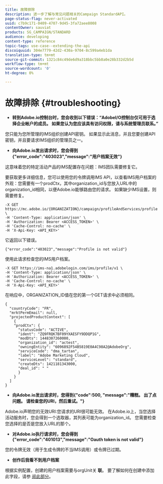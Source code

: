 ```yaml
---
title: 故障排除
description: 进一步了解与常见问题相关的Campaign StandardAPI。
page-status-flag: never-activated
uuid: c7b9c171-0409-4707-9d45-3fa72aee8008
contentOwner: sauviat
products: SG_CAMPAIGN/STANDARD
audience: developing
content-type: reference
topic-tags: use-case--extending-the-api
discoiquuid: 304e7779-42d2-430a-9704-8c599a4eb1da
translation-type: tm+mt
source-git-commit: 1321c84c49de6d9a318bbc5bb8a0e28b332d2b5d
workflow-type: tm+mt
source-wordcount: '0'
ht-degree: 0%

---
```



# 故障排除 {#troubleshooting}

* **转到Adobe.io控制台时，您会收到以下错误：“AdobeI/O控制台仅可用于选择企业帐户的成员。 如果您认为您应该具有访问权限，请与系统管理员联系。”**

您只能为您所管理的IMS组织创建API密钥。 如果显示此消息，并且您要创建API密钥，并且要请求IMS组织的管理员之一。

* **向Adobe.io发出请求时，您会得到{&quot;error_code&quot;:&quot;403023&quot;,&quot;message&quot;:&quot;用户档案无效&quot;}**

这意味着您的特定活动产品的IMS配置存在问题：IMS团队需要修复它。

要获取更多详细信息，您可以使用您的令牌调用IMS API，以查看IMS用户档案的外观：您需要有一个prodCtx，其中organization_id与您放入URL中的organization_id相同，以便Adobe.io能够路由您的请求。
如果缺少IMS设置，则需要修复。

```
-X GET https://mc.adobe.io/{ORGANIZATION}/campaign/profileAndServices/profile \
-H 'Content-Type: application/json' \
-H 'Authorization: Bearer <ACCESS_TOKEN>' \
-H 'Cache-Control: no-cache' \
-H 'X-Api-Key: <API_KEY>'
```

它返回以下错误。

```
{"error_code":"403023","message":"Profile is not valid"}
```

使用此请求检查您的IMS用户档案。

```
-X GET https://ims-na1.adobelogin.com/ims/profile/v1 \
-H 'Content-Type: application/json' \
-H 'Authorization: Bearer <ACCESS_TOKEN>' \
-H 'Cache-Control: no-cache' \
-H 'X-Api-Key: <API_KEY>'
```

在响应中，ORGANIZATION_ID值在您的第一个GET请求中必须相同。

```
{
  "countryCode": "FR",
  "mrktPermEmail": null,
  "projectedProductContext": [
    {
    "prodCtx": {
      "statusCode": "ACTIVE",
      "ident": "ZQ9FRQK7BF09YXAESFY9DDQP1G",
      "modDts": 1448307260000,
      "organization_id": "actest",
      "owningEntity": "6096892F54B5819E0A4C98A2@AdobeOrg",
      "serviceCode": "dma_tartan",
      "label": "Adobe Marketing Cloud",
      "serviceLevel": "standard",
      "createDts": 1421181343000,
      "deal_id": " "
      }
    }
  ]
}
```

* **向Adobe.io发出请求时，您得到{&quot;code&quot;:500, &quot;message&quot;:&quot;糟糕。 出了点问题。 请检查您的URI，然后重试。&quot;}**

Adobe.io声明您的无效URI:您请求的URI很可能无效。 在Adobe.io上，当您选择活动服务时，您会得到一个选取器，其列表可能为organization_id。 您需要检查您选择的是否是您放入URL的那个。

* **对Adobe.io执行请求时，您会得到{&quot;error_code&quot;:&quot;401013&quot;,&quot;message&quot;:&quot;Oauth token is not valid&quot;}**

您的令牌无效（用于生成令牌的不当IMS调用）或令牌已过期。

* **创作后我看不到用户档案**

根据实例配置，创建的用户档案需要与orgUnit关 **联**。 要了解如何在创建中添加此字段，请参 [阅此部分](../../api/using/creating-profiles.md)。

<!-- * (error duplicate key : quand tu crées un profile qui existe déjà , il faut faire un patch pour updater le profile plutôt qu’un POST)

With Curl
List all profiles

Create a profile

Update the mobilePhone attribute of a profile

API Calls on Service

GET the list of services

-->

<!--

How to find and use a filter?
Error codes:

* PAtch sur Age = message d'erreur :
500
Cannot update the 'age' property that is read-only
'age' property is not valid for the 'profile' resource.
-->

<!--
How to filter a list of subscribed profiles with available profile filters ? by date (by les filtres dispo sur la ressource) ?

Pattern classique :

recupérer la liste des subscriptions filtrées d'un profile
1) get sur profile
2) recup PKey
3) get sur PKey
4) get sur href des subscriptions

Comment savoir quel filtre appliquer ?

1) get sur metadata de profile
2) retourne description de la collection subscription
3) get sur la valeur du champ resTarget
4) get sur le href dans filters
5) retourne les filtres applicables sur l'url des data.

-->
